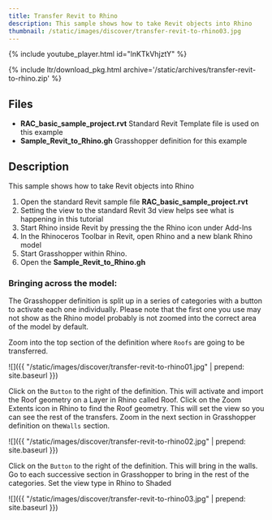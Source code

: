 ```yaml
---
title: Transfer Revit to Rhino
description: This sample shows how to take Revit objects into Rhino
thumbnail: /static/images/discover/transfer-revit-to-rhino03.jpg
---
```


<!-- intro video -->
{% include youtube_player.html id="lnKTkVhjztY" %}

{% include ltr/download_pkg.html archive='/static/archives/transfer-revit-to-rhino.zip' %}


## Files

- **RAC_basic_sample_project.rvt** Standard Revit Template file is used on this example
- **Sample_Revit_to_Rhino.gh** Grasshopper definition for this example

## Description

This sample shows how to take Revit objects into Rhino

1. Open the standard Revit sample file **RAC_basic_sample_project.rvt**
2. Setting the view to the standard Revit 3d view helps see what is happening in this tutorial 
3. Start Rhino inside Revit by pressing the the Rhino icon under Add-Ins
4. In the Rhinoceros Toolbar in Revit, open Rhino and a new blank Rhino model
5. Start Grasshopper within Rhino.
6. Open the **Sample_Revit_to_Rhino.gh**

### Bringing across the model:

The Grasshopper definition is split up in a series of categories with a button to activate each one individually.  Please note that the first one you use may not show as the Rhino model probably is not zoomed into the correct area of the model by default.

Zoom into the top section of the definition where `Roofs` are going to be transferred.

![]({{ "/static/images/discover/transfer-revit-to-rhino01.jpg" | prepend: site.baseurl }})

Click on the `Button` to the right of the definition.  This will activate and import the Roof geometry on a Layer in Rhino called Roof. 
Click on the Zoom Extents icon in Rhino to find the Roof geometry.  This will set the view so you can see the rest of the transfers.
Zoom in the next section in Grasshopper definition on the`Walls` section.

![]({{ "/static/images/discover/transfer-revit-to-rhino02.jpg" | prepend: site.baseurl }})

Click on the `Button` to the right of the definition. This will bring in the walls.
Go to each successive section in Grasshopper to bring in the rest of the categories.
Set the view type in Rhino to Shaded

![]({{ "/static/images/discover/transfer-revit-to-rhino03.jpg" | prepend: site.baseurl }})
